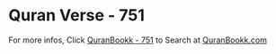 # Quran Verse - 751 

For more infos, Click [QuranBookk - 751](https://www.quranbookk.com/quran/search?q=751) to Search at [QuranBookk.com](http://quranbookk.com/)